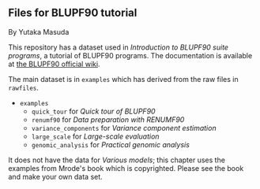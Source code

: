 Files for BLUPF90 tutorial
--------------------------

By Yutaka Masuda

This repository has a dataset used in *Introduction to BLUPF90 suite programs*, a tutorial of BLUPF90 programs.
The documentation is available at [the BLUPF90 official wiki](http://nce.ads.uga.edu/wiki/doku.php?id=documentation).

The main dataset is in `examples` which has derived from the raw files in `rawfiles`.

- `examples`
   - `quick_tour` for *Quick tour of BLUPF90*
   - `renumf90` for *Data preparation with RENUMF90*
   - `variance_components` for *Variance component estimation*
   - `large_scale` for *Large-scale evaluation*
   - `genomic_analysis` for *Practical genomic analysis*

It does not have the data for *Various models*; this chapter uses the examples from Mrode's book
which is copyrighted. Please see the book and make your own data set. 

